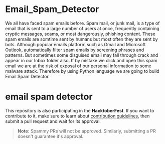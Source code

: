  
# Email_Spam_Detector
We all have faced spam emails before. Spam mail, or junk mail, is a type of email that is sent to a large number of users at once, frequently containing cryptic messages, scams, or most dangerously, phishing content. These spam emails are somtime sent by humans but most often they are sent by bots. Although popular emails platform such as Gmail and Microsoft Outlook, automatically filter spam emails by screening phrases and patterns. But sometimes some disguised email may fall through crack and appear in our Inbox folder also. If by mistake we click and open this spam email we are at the risk of exposal of our personal information to some malware attack. Therefore by using Python language we are going to build Email Spam Detector.

# email spam detector

This repository is also participating in the **HacktoberFest**. If you want to contribute to it, make sure to learn about [contribution guidelines](https://github.com/Sharjeel-Iftikhar/Email_Spam_Detector/blob/main/Contributing.md), then submit a pull request and wait for its approval.


> **Note:** Spammy PRs will not be approved. Similarly, submitting a PR doesn't guarantee it's approval.

